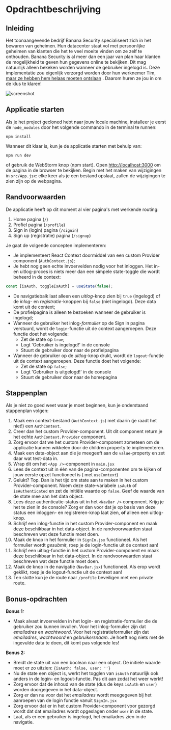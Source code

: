 # Opdrachtbeschrijving

## Inleiding

Het toonaangevende bedrijf Banana Security specialiseert zich in het bewaren van geheimen. Hun datacenter staat vol met
persoonlijke geheimen van klanten die het te veel moeite vinden om ze zelf te onthouden. Banana Security is al meer dan
een jaar van plan haar klanten de mogelijkheid te geven hun gegevens online te bekijken. Dit mag natuurlijk alleen
bekeken worden wanneer de gebruiker ingelogd is. Deze implementatie zou eigenlijk verzorgd worden door hun werknemer
Tim, [maar ze hebben hem helaas moeten ontslaan](https://speld.nl/2016/01/08/icter-tim-ging-een-jaar-offline-en-nu-is-hij-ontslagen/)
. Daarom huren ze jou in om de klus te klaren!

![screenshot](src/assets/screenshot.png)

## Applicatie starten

Als je het project gecloned hebt naar jouw locale machine, installeer je eerst de `node_modules` door het volgende
commando in de terminal te runnen:

```
npm install
```

Wanneer dit klaar is, kun je de applicatie starten met behulp van:

```
npm run dev
```

of gebruik de WebStorm knop (npm start). Open [http://localhost:3000](http://localhost:3000/) om de pagina in de browser
te bekijken. Begin met het maken van wijzigingen in `src/App.jsx`: elke keer als je een bestand opslaat, zullen de
wijzigingen te zien zijn op de webpagina.

## Randvoorwaarden

De applicatie heeft op dit moment al vier pagina's met werkende routing:

1. Home pagina (`/`)
2. Profiel pagina (`/profile`)
3. Sign in (login) pagina (`/signin`)
4. Sign up (registratie) pagina (`/signup`)

Je gaat de volgende concepten implementeren:

* Je implementeert React Context doormiddel van een custom Provider component (`AuthContext.js`);
* Je hebt nog geen echte invoervelden nodig voor het inloggen. Het in- en uitlog-proces is niets meer dan een simpele
  state-toggle die wordt beheerd in de context:

```javascript
const [isAuth, toggleIsAuth] = useState(false);
```

* De navigatiebalk laat alleen een _uitlog_-knop zien bij `true` (ingelogd) of de _inlog_- en _registratie_-knoppen
  bij `false` (niet ingelogd). Deze data komt uit de context;
* De profielpagina is alleen te bezoeken wanneer de gebruiker is ingelogd;
* Wanneer de gebruiker het inlog-_formulier_ op de Sign in pagina verstuurd, wordt de `login`-functie uit de context
  aangeroepen. Deze functie doet het volgende:
    * Zet de state op `true`;
    * Logt 'Gebruiker is ingelogd!' in de console
    * Stuurt de gebruiker door naar de profielpagina
* Wanneer de gebruiker op de _uitlog_-knop drukt, wordt de `logout`-functie uit de context aangeroepen. Deze functie
  doet het volgende:
    * Zet de state op `false`;
    * Logt 'Gebruiker is uitgelogd!' in de console
    * Stuurt de gebruiker door naar de homepagina

## Stappenplan

Als je niet zo goed weet waar je moet beginnen, kun je onderstaand stappenplan volgen:

1. Maak een context-bestand (`AuthContext.js`) met daarin (je raadt het niet!) een `AuthContext`.
2. Creer dan het custom Provider-component. Uit dit component return je het echte `AuthContext.Provider` component.
3. Zorg ervoor dat we het custom Provider-component zometeen om de applicatie kunnen wikkelen door de children property
   te implementeren.
4. Maak een data-object aan die je meegeeft aan de `value`-property en zet daar wat test-data in.
5. Wrap dit om het `<App />`-component in `main.jsx`
6. Lees de context uit in één van de pagina-componenten om te kijken of jouw eerste opzet functioneel is (
   met `useContext`)
7. Gelukt? Top. Dan is het tijd om state aan te maken in het custom Provider-component. Noem deze
   state-variabele `isAuth` of `isAuthenticated` en zet de initiële waarde op `false`. Geef de waarde van de state mee
   aan het data object.
8. Lees deze authenticatie-status uit in het `<NavBar />` component. Krijg je het te zien in de console? Zorg er dan
   voor dat je op basis van deze status een inloggen- en registreren-knop laat zien, **of** alleen een uitlog-knop.
9. Schrijf een inlog-functie in het custom Provider-component en maak deze beschikbaar in het data-object. In de
   randvoorwaarden staat beschreven wat deze functie moet doen.
10. Maak de knop in het formulier in `SignIn.jsx` functioneel. Als het formulier wordt _gesubmit_, roep je de
    login-functie uit de context aan!
11. Schrijf een uitlog-functie in het custom Provider-component en maak deze beschikbaar in het data-object. In de
    randvoorwaarden staat beschreven wat deze functie moet doen.
12. Maak de knop in de navigatie (`NavBar.jsx`) functioneel. Als erop wordt geklikt, roep je de logout-functie uit de
    context aan!
13. Ten slotte kun je de route naar `/profile` beveiligen met een private route.

## Bonus-opdrachten
**Bonus 1:**
* Maak alvast invoervelden in het login- en registratie-formulier die de gebruiker zou kunnen invullen. Voor het inlog-formulier zijn dat _emailadres_ en _wachtwoord_. Voor het registratieformulier zijn dat _emailadres_, _wachtwoord_ en _gebruikersnaam_. Je hoeft nog
  niets met de ingevulde data te doen, dit komt pas volgende les!

**Bonus 2:**
* Breidt de state uit van een boolean naar een object. De initiele waarde moet er zo uitzien: `{isAuth: false, user: ''}`
* Nu de state een object is, werkt het togglen van `isAuth` natuurlijk ook anders in de login- en logout-functie. Pas dit aan zodat het weer werkt!
* Zorg ervoor dat de inhoud van de state (dus de keys `isAuth` en `user`) worden doorgegeven in het data-object.
* Zorg er dan nu voor dat het _emailadres_ wordt meegegeven bij het aanroepen van de login functie vanuit `SignIn.jsx`
* Zorg ervoor dat er in het custom Provider-component voor gezorgd wordt dat dat emailadres wordt opgeslagen onder `user` in de state.
* Laat, als er een gebruiker is ingelogd, het emailadres zien in de navigatie.

